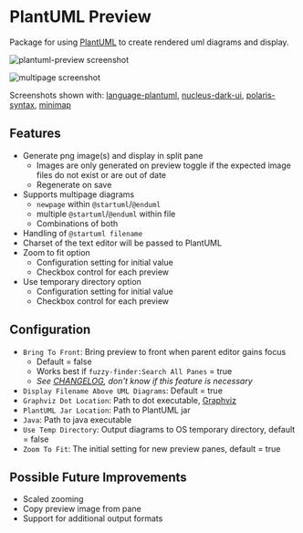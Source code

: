 # PlantUML Preview
Package for using [PlantUML](http://plantuml.com/index.html) to create rendered uml diagrams and display.

![plantuml-preview screenshot](https://raw.githubusercontent.com/peele/plantuml-preview/master/plantuml-preview.png)

![multipage screenshot](https://raw.githubusercontent.com/peele/plantuml-preview/master/multipage.png)

Screenshots shown with: [language-plantuml](https://atom.io/packages/language-plantuml), [nucleus-dark-ui](https://atom.io/themes/nucleus-dark-ui), [polaris-syntax](https://atom.io/themes/polaris-syntax), [minimap](https://atom.io/packages/minimap)

## Features
- Generate png image(s) and display in split pane
  - Images are only generated on preview toggle if the expected image files do not exist or are out of date
  - Regenerate on save
- Supports multipage diagrams
  - `newpage` within `@startuml`/`@enduml`  
  - multiple `@startuml`/`@enduml` within file
  - Combinations of both
- Handling of `@startuml filename`
- Charset of the text editor will be passed to PlantUML
- Zoom to fit option
  - Configuration setting for initial value
  - Checkbox control for each preview
- Use temporary directory option
  - Configuration setting for initial value
  - Checkbox control for each preview

## Configuration
- `Bring To Front`: Bring preview to front when parent editor gains focus
  - Default = false
  - Works best if `fuzzy-finder:Search All Panes` = true
  - *See [CHANGELOG](https://github.com/peele/plantuml-preview/blob/master/CHANGELOG.md), don't know if this feature is necessary*
- `Display Filename Above UML Diagrams`: Default = true
- `Graphviz Dot Location`: Path to dot executable, [Graphviz](http://www.graphviz.org/)
- `PlantUML Jar Location`: Path to PlantUML jar
- `Java`: Path to java executable
- `Use Temp Directory`: Output diagrams to OS temporary directory, default = false
- `Zoom To Fit`: The initial setting for new preview panes, default = true

## Possible Future Improvements
- Scaled zooming
- Copy preview image from pane
- Support for additional output formats
